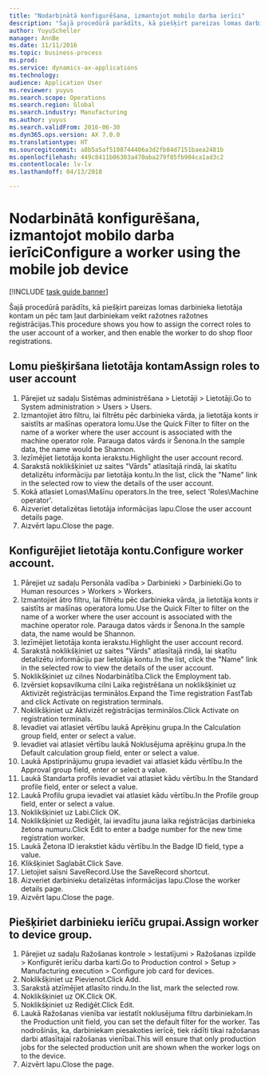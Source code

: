 ```yaml
--- 
title: "Nodarbinātā konfigurēšana, izmantojot mobilo darba ierīci"
description: "Šajā procedūrā parādīts, kā piešķirt pareizas lomas darbinieka lietotāja kontam un pēc tam ļaut darbiniekam veikt ražotnes ražotnes reģistrācijas."
author: YuyuScheller
manager: AnnBe
ms.date: 11/11/2016
ms.topic: business-process
ms.prod: 
ms.service: dynamics-ax-applications
ms.technology: 
audience: Application User
ms.reviewer: yuyus
ms.search.scope: Operations
ms.search.region: Global
ms.search.industry: Manufacturing
ms.author: yuyus
ms.search.validFrom: 2016-06-30
ms.dyn365.ops.version: AX 7.0.0
ms.translationtype: HT
ms.sourcegitcommit: a8b5a5af5108744406a3d2fb84d7151baea2481b
ms.openlocfilehash: 449c8411b06303a470aba279f85fb904ca1ad3c2
ms.contentlocale: lv-lv
ms.lasthandoff: 04/13/2018

---
```

# <a name="configure-a-worker-using-the-mobile-job-device"></a><span data-ttu-id="cc81a-103">Nodarbinātā konfigurēšana, izmantojot mobilo darba ierīci</span><span class="sxs-lookup"><span data-stu-id="cc81a-103">Configure a worker using the mobile job device</span></span>

[!INCLUDE [task guide banner](../../includes/task-guide-banner.md)]

<span data-ttu-id="cc81a-104">Šajā procedūrā parādīts, kā piešķirt pareizas lomas darbinieka lietotāja kontam un pēc tam ļaut darbiniekam veikt ražotnes ražotnes reģistrācijas.</span><span class="sxs-lookup"><span data-stu-id="cc81a-104">This procedure shows you how to assign the correct roles to the user account of a worker, and then enable the worker to do shop floor registrations.</span></span>


## <a name="assign-roles-to-user-account"></a><span data-ttu-id="cc81a-105">Lomu piešķiršana lietotāja kontam</span><span class="sxs-lookup"><span data-stu-id="cc81a-105">Assign roles to user account</span></span>
1. <span data-ttu-id="cc81a-106">Pārejiet uz sadaļu Sistēmas administrēšana > Lietotāji > Lietotāji.</span><span class="sxs-lookup"><span data-stu-id="cc81a-106">Go to System administration > Users > Users.</span></span>
2. <span data-ttu-id="cc81a-107">Izmantojiet ātro filtru, lai filtrētu pēc darbinieka vārda, ja lietotāja konts ir saistīts ar mašīnas operatora lomu.</span><span class="sxs-lookup"><span data-stu-id="cc81a-107">Use the Quick Filter to filter on the name of a worker where the user account is associated with the machine operator role.</span></span> <span data-ttu-id="cc81a-108">Parauga datos vārds ir Šenona.</span><span class="sxs-lookup"><span data-stu-id="cc81a-108">In the sample data, the name would be Shannon.</span></span>
3. <span data-ttu-id="cc81a-109">Iezīmējiet lietotāja konta ierakstu.</span><span class="sxs-lookup"><span data-stu-id="cc81a-109">Highlight the user account record.</span></span>
4. <span data-ttu-id="cc81a-110">Sarakstā noklikšķiniet uz saites "Vārds" atlasītajā rindā, lai skatītu detalizētu informāciju par lietotāja kontu.</span><span class="sxs-lookup"><span data-stu-id="cc81a-110">In the list, click the "Name" link in the selected row to view the details of the user account.</span></span>
5. <span data-ttu-id="cc81a-111">Kokā atlasiet Lomas\Mašīnu operators.</span><span class="sxs-lookup"><span data-stu-id="cc81a-111">In the tree, select 'Roles\Machine operator'.</span></span>
6. <span data-ttu-id="cc81a-112">Aizveriet detalizētas lietotāja informācijas lapu.</span><span class="sxs-lookup"><span data-stu-id="cc81a-112">Close the user account details page.</span></span>
7. <span data-ttu-id="cc81a-113">Aizvērt lapu.</span><span class="sxs-lookup"><span data-stu-id="cc81a-113">Close the page.</span></span>

## <a name="configure-worker-account"></a><span data-ttu-id="cc81a-114">Konfigurējiet lietotāja kontu.</span><span class="sxs-lookup"><span data-stu-id="cc81a-114">Configure worker account.</span></span>
1. <span data-ttu-id="cc81a-115">Pārejiet uz sadaļu Personāla vadība > Darbinieki > Darbinieki.</span><span class="sxs-lookup"><span data-stu-id="cc81a-115">Go to Human resources > Workers > Workers.</span></span>
2. <span data-ttu-id="cc81a-116">Izmantojiet ātro filtru, lai filtrētu pēc darbinieka vārda, ja lietotāja konts ir saistīts ar mašīnas operatora lomu.</span><span class="sxs-lookup"><span data-stu-id="cc81a-116">Use the Quick Filter to filter on the name of a worker where the user account is associated with the machine operator role.</span></span> <span data-ttu-id="cc81a-117">Parauga datos vārds ir Šenona.</span><span class="sxs-lookup"><span data-stu-id="cc81a-117">In the sample data, the name would be Shannon.</span></span>
3. <span data-ttu-id="cc81a-118">Iezīmējiet lietotāja konta ierakstu.</span><span class="sxs-lookup"><span data-stu-id="cc81a-118">Highlight the user account record.</span></span>
4. <span data-ttu-id="cc81a-119">Sarakstā noklikšķiniet uz saites "Vārds" atlasītajā rindā, lai skatītu detalizētu informāciju par lietotāja kontu.</span><span class="sxs-lookup"><span data-stu-id="cc81a-119">In the list, click the "Name" link in the selected row to view the details of the user account.</span></span>
5. <span data-ttu-id="cc81a-120">Noklikšķiniet uz cilnes Nodarbinātība.</span><span class="sxs-lookup"><span data-stu-id="cc81a-120">Click the Employment tab.</span></span>
6. <span data-ttu-id="cc81a-121">Izvērsiet kopsavilkuma cilni Laika reģistrēšana un noklikšķiniet uz Aktivizēt reģistrācijas terminālos.</span><span class="sxs-lookup"><span data-stu-id="cc81a-121">Expand the Time registration FastTab and click Activate on registration terminals.</span></span>
7. <span data-ttu-id="cc81a-122">Noklikšķiniet uz Aktivizēt reģistrācijas terminālos.</span><span class="sxs-lookup"><span data-stu-id="cc81a-122">Click Activate on registration terminals.</span></span>
8. <span data-ttu-id="cc81a-123">Ievadiet vai atlasiet vērtību laukā Aprēķinu grupa.</span><span class="sxs-lookup"><span data-stu-id="cc81a-123">In the Calculation group field, enter or select a value.</span></span>
9. <span data-ttu-id="cc81a-124">Ievadiet vai atlasiet vērtību laukā Noklusējuma aprēķinu grupa.</span><span class="sxs-lookup"><span data-stu-id="cc81a-124">In the Default calculation group field, enter or select a value.</span></span>
10. <span data-ttu-id="cc81a-125">Laukā Apstiprinājumu grupa ievadiet vai atlasiet kādu vērtību.</span><span class="sxs-lookup"><span data-stu-id="cc81a-125">In the Approval group field, enter or select a value.</span></span>
11. <span data-ttu-id="cc81a-126">Laukā Standarta profils ievadiet vai atlasiet kādu vērtību.</span><span class="sxs-lookup"><span data-stu-id="cc81a-126">In the Standard profile field, enter or select a value.</span></span>
12. <span data-ttu-id="cc81a-127">Laukā Profilu grupa ievadiet vai atlasiet kādu vērtību.</span><span class="sxs-lookup"><span data-stu-id="cc81a-127">In the Profile group field, enter or select a value.</span></span>
13. <span data-ttu-id="cc81a-128">Noklikšķiniet uz Labi.</span><span class="sxs-lookup"><span data-stu-id="cc81a-128">Click OK.</span></span>
14. <span data-ttu-id="cc81a-129">Noklikšķiniet uz Rediģēt, lai ievadītu jauna laika reģistrācijas darbinieka žetona numuru.</span><span class="sxs-lookup"><span data-stu-id="cc81a-129">Click Edit to enter a badge number for the new time registration worker.</span></span>
15. <span data-ttu-id="cc81a-130">Laukā Žetona ID ierakstiet kādu vērtību.</span><span class="sxs-lookup"><span data-stu-id="cc81a-130">In the Badge ID field, type a value.</span></span>
16. <span data-ttu-id="cc81a-131">Klikšķiniet Saglabāt.</span><span class="sxs-lookup"><span data-stu-id="cc81a-131">Click Save.</span></span>
17. <span data-ttu-id="cc81a-132">Lietojiet saīsni SaveRecord.</span><span class="sxs-lookup"><span data-stu-id="cc81a-132">Use the SaveRecord shortcut.</span></span>
18. <span data-ttu-id="cc81a-133">Aizveriet darbinieku detalizētas informācijas lapu.</span><span class="sxs-lookup"><span data-stu-id="cc81a-133">Close the worker details page.</span></span>
19. <span data-ttu-id="cc81a-134">Aizvērt lapu.</span><span class="sxs-lookup"><span data-stu-id="cc81a-134">Close the page.</span></span>

## <a name="assign-worker-to-device-group"></a><span data-ttu-id="cc81a-135">Piešķiriet darbinieku ierīču grupai.</span><span class="sxs-lookup"><span data-stu-id="cc81a-135">Assign worker to device group.</span></span>
1. <span data-ttu-id="cc81a-136">Pārejiet uz sadaļu Ražošanas kontrole > Iestatījumi > Ražošanas izpilde > Konfigurēt ierīču darba karti.</span><span class="sxs-lookup"><span data-stu-id="cc81a-136">Go to Production control > Setup > Manufacturing execution > Configure job card for devices.</span></span>
2. <span data-ttu-id="cc81a-137">Noklikšķiniet uz Pievienot.</span><span class="sxs-lookup"><span data-stu-id="cc81a-137">Click Add.</span></span>
3. <span data-ttu-id="cc81a-138">Sarakstā atzīmējiet atlasīto rindu.</span><span class="sxs-lookup"><span data-stu-id="cc81a-138">In the list, mark the selected row.</span></span>
4. <span data-ttu-id="cc81a-139">Noklikšķiniet uz OK.</span><span class="sxs-lookup"><span data-stu-id="cc81a-139">Click OK.</span></span>
5. <span data-ttu-id="cc81a-140">Noklikšķiniet uz Rediģēt.</span><span class="sxs-lookup"><span data-stu-id="cc81a-140">Click Edit.</span></span>
6. <span data-ttu-id="cc81a-141">Laukā Ražošanas vienība var iestatīt noklusējuma filtru darbiniekam.</span><span class="sxs-lookup"><span data-stu-id="cc81a-141">In the Production unit field, you can set the default filter for the worker.</span></span> <span data-ttu-id="cc81a-142">Tas nodrošinās, ka, darbiniekam piesakoties ierīcē, tiek rādīti tikai ražošanas darbi atlasītajai ražošanas vienībai.</span><span class="sxs-lookup"><span data-stu-id="cc81a-142">This will ensure that only production jobs for the selected production unit are shown when the worker logs on to the device.</span></span>
7. <span data-ttu-id="cc81a-143">Aizvērt lapu.</span><span class="sxs-lookup"><span data-stu-id="cc81a-143">Close the page.</span></span>

